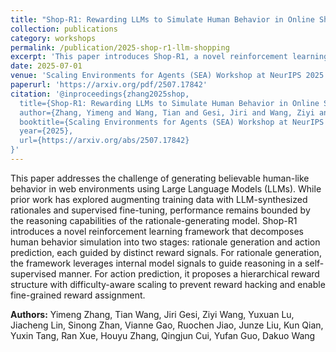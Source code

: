 ```yaml
---
title: "Shop-R1: Rewarding LLMs to Simulate Human Behavior in Online Shopping via Reinforcement Learning"
collection: publications
category: workshops
permalink: /publication/2025-shop-r1-llm-shopping
excerpt: 'This paper introduces Shop-R1, a novel reinforcement learning framework aimed at enhancing the reasoning ability of LLMs for simulation of real human behavior in online shopping environments through a two-stage approach with distinct reward signals.'
date: 2025-07-01
venue: 'Scaling Environments for Agents (SEA) Workshop at NeurIPS 2025'
paperurl: 'https://arxiv.org/pdf/2507.17842'
citation: '@inproceedings{zhang2025shop,
  title={Shop-R1: Rewarding LLMs to Simulate Human Behavior in Online Shopping via Reinforcement Learning},
  author={Zhang, Yimeng and Wang, Tian and Gesi, Jiri and Wang, Ziyi and Lu, Yuxuan and Lin, Jiacheng and Zhan, Sinong and Gao, Vianne and Jiao, Ruochen and Liu, Junze and Qian, Kun and Tang, Yuxin and Xue, Ran and Zhang, Houyu and Cui, Qingjun and Guo, Yufan and Wang, Dakuo},
  booktitle={Scaling Environments for Agents (SEA) Workshop at NeurIPS 2025},
  year={2025},
  url={https://arxiv.org/abs/2507.17842}
}'
---
```


This paper addresses the challenge of generating believable human-like behavior in web environments using Large Language Models (LLMs). While prior work has explored augmenting training data with LLM-synthesized rationales and supervised fine-tuning, performance remains bounded by the reasoning capabilities of the rationale-generating model. Shop-R1 introduces a novel reinforcement learning framework that decomposes human behavior simulation into two stages: rationale generation and action prediction, each guided by distinct reward signals. For rationale generation, the framework leverages internal model signals to guide reasoning in a self-supervised manner. For action prediction, it proposes a hierarchical reward structure with difficulty-aware scaling to prevent reward hacking and enable fine-grained reward assignment.


**Authors:** Yimeng Zhang, Tian Wang, Jiri Gesi, Ziyi Wang, Yuxuan Lu, Jiacheng Lin, Sinong Zhan, Vianne Gao, Ruochen Jiao, Junze Liu, Kun Qian, Yuxin Tang, Ran Xue, Houyu Zhang, Qingjun Cui, Yufan Guo, Dakuo Wang
